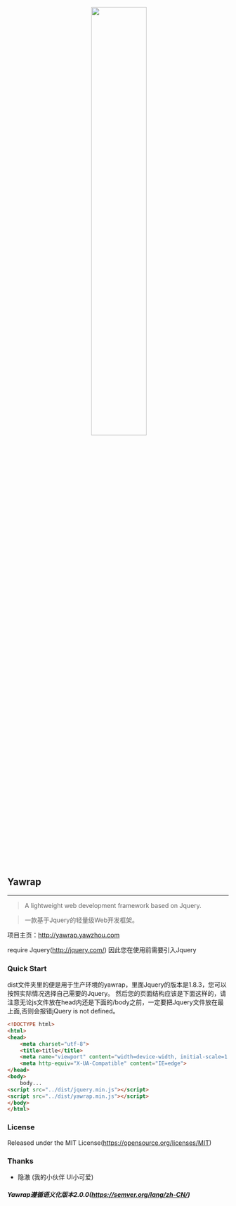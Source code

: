 <p align="center">
  <a href="http://yawrap.yawzhou.com"><img src="http://img.yawzhou.com/yawrap.png" width="50%"/></a>
</p>

## Yawrap
---
> A lightweight web development framework based on Jquery.

> 一款基于Jquery的轻量级Web开发框架。

项目主页：http://yawrap.yawzhou.com

require Jquery(http://jquery.com/)
因此您在使用前需要引入Jquery

### Quick Start
dist文件夹里的便是用于生产环境的yawrap，里面Jquery的版本是1.8.3，您可以按照实际情况选择自己需要的Jquery。
然后您的页面结构应该是下面这样的，请注意无论js文件放在head内还是下面的/body之前，一定要把Jquery文件放在最上面,否则会报错jQuery is not defined。

```html
<!DOCTYPE html>
<html>
<head>
	<meta charset="utf-8">
	<title>title</title>
	<meta name="viewport" content="width=device-width, initial-scale=1.0, user-scalable=0, minimum-scale=1.0, maximum-scale=1.0">
	<meta http-equiv="X-UA-Compatible" content="IE=edge">
</head>
<body>
    body...
<script src="../dist/jquery.min.js"></script>
<script src="../dist/yawrap.min.js"></script>
</body>
</html>
```

### License
Released under the MIT License(https://opensource.org/licenses/MIT)

### Thanks
* 隐澈 (我的小伙伴 UI小可爱)

##### Yawrap遵循语义化版本2.0.0(https://semver.org/lang/zh-CN/)
